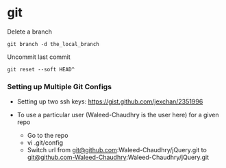 # git 

Delete a branch 

```git branch -d the_local_branch```

Uncommit last commit 

```git reset --soft HEAD^```

### Setting up Multiple Git Configs

* Setting up two ssh keys: https://gist.github.com/jexchan/2351996

* To use a particular user (Waleed-Chaudhry is the user here) for a given repo
  * Go to the repo
  * vi .git/config
  * Switch url from git@github.com:Waleed-Chaudhry/jQuery.git to git@github.com-Waleed-Chaudhry:Waleed-Chaudhry/jQuery.git

